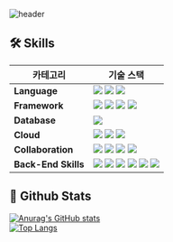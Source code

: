![header](https://capsule-render.vercel.app/api?type=waving&height=300&section=header&text=Hojin's%20github&fontColor=ffffff)
<!--
<div>
  <!--Body-->
## 🛠️ Skills

| 카테고리 | 기술 스택 |
|----------|-----------|
| **Language** | <img src="https://img.shields.io/badge/Java-007396?style=flat-square&logo=java&logoColor=white"/> <img src="https://img.shields.io/badge/JavaScript-F7DF1E?style=flat-square&logo=javascript&logoColor=white"/> <img src="https://img.shields.io/badge/Python-3776AB?style=flat-square&logo=python&logoColor=white"/> |
| **Framework** | <img src="https://img.shields.io/badge/Spring-6DB33F?style=flat-square&logo=spring&logoColor=white"/> <img src="https://img.shields.io/badge/SpringBoot-6DB33F?style=flat-square&logo=springboot&logoColor=white"/> <img src="https://img.shields.io/badge/Node.js-339933?style=flat-square&logo=node.js&logoColor=white"/> <img src="https://img.shields.io/badge/React.js-61DAFB?style=flat-square&logo=react&logoColor=white"/> |
| **Database** | <img src="https://img.shields.io/badge/MySQL-4479A1?style=flat-square&logo=mysql&logoColor=white"/> |
| **Cloud** | <img src="https://img.shields.io/badge/AWS EC2-FF9900?style=flat-square&logo=amazonaws&logoColor=white"/> <img src="https://img.shields.io/badge/S3-569A31?style=flat-square&logo=amazonaws&logoColor=white"/> <img src="https://img.shields.io/badge/RDS-527FFF?style=flat-square&logo=amazonaws&logoColor=white"/> |
| **Collaboration** | <img src="https://img.shields.io/badge/Notion-000000?style=flat-square&logo=notion&logoColor=white"/> <img src="https://img.shields.io/badge/GitHub-181717?style=flat-square&logo=github&logoColor=white"/> <img src="https://img.shields.io/badge/Discord-5865F2?style=flat-square&logo=discord&logoColor=white"/> <img src="https://img.shields.io/badge/Figma-F24E1E?style=flat-square&logo=figma&logoColor=white"/> |
| **Back-End Skills** | <img src="https://img.shields.io/badge/SpringMVC-6DB33F?style=flat-square&logo=spring&logoColor=white"/> <img src="https://img.shields.io/badge/Spring Data JPA-59666C?style=flat-square&logo=hibernate&logoColor=white"/> <img src="https://img.shields.io/badge/MyBatis-000000?style=flat-square&logo=mybatis&logoColor=white"/> <img src="https://img.shields.io/badge/Spring Security-6DB33F?style=flat-square&logo=springsecurity&logoColor=white"/> <img src="https://img.shields.io/badge/Thymeleaf-005F0F?style=flat-square&logo=thymeleaf&logoColor=white"/> <img src="https://img.shields.io/badge/JWT-000000?style=flat-square&logo=jwt&logoColor=white"/> |

  ## 🤔 Github Stats
  [![Anurag's GitHub stats](https://github-readme-stats.vercel.app/api?username=Jiyu-Kim)](https://github.com/anuraghazra/github-readme-stats)
  <br/>
  [![Top Langs](https://github-readme-stats.vercel.app/api/top-langs/?username=Jiyu-Kim)](https://github.com/anuraghazra/github-readme-stats)
  
</div>

<!--
**Jiyu-Kim/Jiyu-Kim** is a ✨ _special_ ✨ repository because its `README.md` (this file) appears on your GitHub profile.

Here are some ideas to get you started:
- Hi there 👋
- 🔭 I’m currently working on ...
- 🌱 I’m currently learning ...
- 👯 I’m looking to collaborate on ...
- 🤔 I’m looking for help with ...
- 💬 Ask me about ...
- 📫 How to reach me: ...
- 😄 Pronouns: ...
- ⚡ Fun fact: ...
-->
